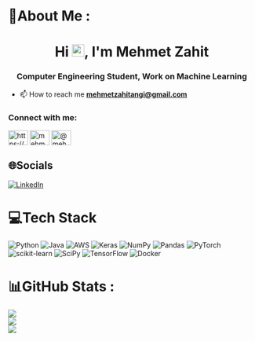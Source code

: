 # 💫About Me :
<h1 align="center">Hi <img src="https://media.giphy.com/media/hvRJCLFzcasrR4ia7z/giphy.gif" width="25px">, I'm Mehmet Zahit</h1>
<h3 align="center">Computer Engineering Student, Work on Machine Learning</h3>
<!-- <p align="left"> <img src="https://komarev.com/ghpvc/?username=mehmetzahitangi" alt="mehmetzahitangi" /> </p> -->

- 📫 How to reach me **mehmetzahitangi@gmail.com**

<h3 align="left">Connect with me:</h3>
<p align="left">
<a href="https://www.linkedin.com/in/mehmet-zahit-angi-b1538416b/" target="blank"><img align="center" src="https://cdn.jsdelivr.net/npm/simple-icons@3.0.1/icons/linkedin.svg" alt="https://www.linkedin.com/in/mehmet-zahit-angi-b1538416b/" height="30" width="40" /></a>
<a href="https://kaggle.com/mehmetzahitangi" target="blank"><img align="center" src="https://cdn.jsdelivr.net/npm/simple-icons@3.0.1/icons/kaggle.svg" alt="mehmet zahit angi" height="30" width="40" /></a>
<a href="https://medium.com/@mehmetzahit58" target="blank"><img align="center" src="https://cdn.jsdelivr.net/npm/simple-icons@3.0.1/icons/medium.svg" alt="@mehmet zahit angi" height="30" width="40" /></a>
</p>



## 🌐Socials
[![LinkedIn](https://img.shields.io/badge/LinkedIn-%230077B5.svg?logo=linkedin&logoColor=white)](https://linkedin.com/in/https://www.linkedin.com/in/mehmet-zahit-angi-b1538416b/) 

# 💻Tech Stack
![Python](https://img.shields.io/badge/python-3670A0?style=for-the-badge&logo=python&logoColor=ffdd54) ![Java](https://img.shields.io/badge/java-%23ED8B00.svg?style=for-the-badge&logo=java&logoColor=white) ![AWS](https://img.shields.io/badge/AWS-%23FF9900.svg?style=for-the-badge&logo=amazon-aws&logoColor=white) ![Keras](https://img.shields.io/badge/Keras-%23D00000.svg?style=for-the-badge&logo=Keras&logoColor=white) ![NumPy](https://img.shields.io/badge/numpy-%23013243.svg?style=for-the-badge&logo=numpy&logoColor=white) ![Pandas](https://img.shields.io/badge/pandas-%23150458.svg?style=for-the-badge&logo=pandas&logoColor=white) ![PyTorch](https://img.shields.io/badge/PyTorch-%23EE4C2C.svg?style=for-the-badge&logo=PyTorch&logoColor=white) ![scikit-learn](https://img.shields.io/badge/scikit--learn-%23F7931E.svg?style=for-the-badge&logo=scikit-learn&logoColor=white) ![SciPy](https://img.shields.io/badge/SciPy-%230C55A5.svg?style=for-the-badge&logo=scipy&logoColor=%white) ![TensorFlow](https://img.shields.io/badge/TensorFlow-%23FF6F00.svg?style=for-the-badge&logo=TensorFlow&logoColor=white) ![Docker](https://img.shields.io/badge/docker-%230db7ed.svg?style=for-the-badge&logo=docker&logoColor=white)
# 📊GitHub Stats :
![](https://github-readme-streak-stats.herokuapp.com/?user=mehmetzahitangi&theme=tokyonight&hide_border=true)<br/>
![](https://github-readme-stats.vercel.app/api?username=mehmetzahitangi&theme=tokyonight&hide_border=true&include_all_commits=true&count_private=false)<br/>
![](https://github-readme-stats.vercel.app/api/top-langs/?username=mehmetzahitangi&theme=tokyonight&hide_border=true&include_all_commits=true&count_private=false&layout=compact)
